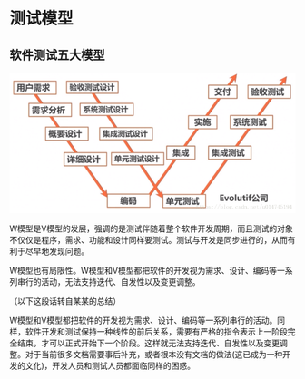 # 测试模型

## 软件测试五大模型

![](../../.gitbook/assets/test-w.png)

W模型是V模型的发展，强调的是测试伴随着整个软件开发周期，而且测试的对象不仅仅是程序，需求、功能和设计同样要测试。测试与开发是同步进行的，从而有利于尽早地发现问题。

W模型也有局限性。W模型和V模型都把软件的开发视为需求、设计、编码等一系列串行的活动，无法支持迭代、自发性以及变更调整。

（以下这段话转自某某的总结）

W模型和V模型都把软件的开发视为需求、设计、编码等一系列串行的活动。同样，软件开发和测试保持一种线性的前后关系，需要有严格的指令表示上一阶段完全结束，才可以正式开始下一个阶段。这样就无法支持迭代、自发性以及变更调整。对于当前很多文档需要事后补充，或者根本没有文档的做法\(这已成为一种开发的文化\)，开发人员和测试人员都面临同样的困惑。

